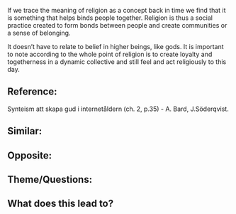 If we trace the meaning of religion as a concept back in time we find that it is something that helps binds people together. Religion is thus a social practice created to form bonds between people and create communities or a sense of belonging.

It doesn’t have to relate to belief in higher beings, like gods. It is important to note according to the whole point of religion is to create loyalty and togetherness in a dynamic collective and still feel and act religiously to this day.

## Reference:

Synteism att skapa gud i internetåldern (ch. 2, p.35) - A. Bard, J.Söderqvist.

## Similar:

## Opposite:

## Theme/Questions:

## What does this lead to?